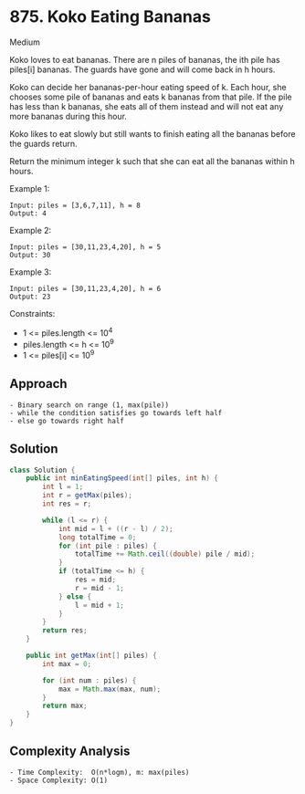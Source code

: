 # 875. Koko Eating Bananas
Medium


Koko loves to eat bananas. There are n piles of bananas, the ith pile has piles[i] bananas. The guards have gone and will come back in h hours.

Koko can decide her bananas-per-hour eating speed of k. Each hour, she chooses some pile of bananas and eats k bananas from that pile. If the pile has less than k bananas, she eats all of them instead and will not eat any more bananas during this hour.

Koko likes to eat slowly but still wants to finish eating all the bananas before the guards return.

Return the minimum integer k such that she can eat all the bananas within h hours.

 

Example 1:
```
Input: piles = [3,6,7,11], h = 8
Output: 4
```
Example 2:
```
Input: piles = [30,11,23,4,20], h = 5
Output: 30
```
Example 3:
```
Input: piles = [30,11,23,4,20], h = 6
Output: 23
``` 

Constraints:

- 1 <= piles.length <= 10<sup>4</sup>
- piles.length <= h <= 10<sup>9</sup>
- 1 <= piles[i] <= 10<sup>9</sup>

## Approach
```
- Binary search on range (1, max(pile))
- while the condition satisfies go towards left half
- else go towards right half
```

## Solution
```java
class Solution {
    public int minEatingSpeed(int[] piles, int h) {
        int l = 1;
        int r = getMax(piles);
        int res = r;

        while (l <= r) {
            int mid = l + ((r - l) / 2);
            long totalTime = 0;
            for (int pile : piles) {
                totalTime += Math.ceil((double) pile / mid); 
            }
            if (totalTime <= h) {
                res = mid;
                r = mid - 1;
            } else {
                l = mid + 1;
            }
        }
        return res;        
    }

    public int getMax(int[] piles) {
        int max = 0;

        for (int num : piles) {
            max = Math.max(max, num);
        }
        return max;
    }
}

```

## Complexity Analysis
```
- Time Complexity:  O(n*logm), m: max(piles)
- Space Complexity: O(1)
```
